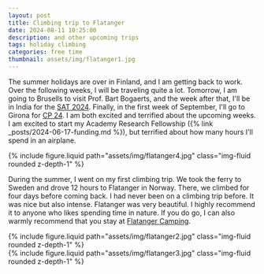 ```yaml
---
layout: post
title: Climbing trip to Flatanger
date: 2024-08-11 10:25:00
description: and other upcoming trips
tags: holiday climbing
categories: free time
thumbnail: assets/img/flatanger1.jpg
---
```


The summer holidays are over in Finland, and I am getting back to work. Over the following weeks, I will be traveling quite a lot. Tomorrow, I am going to Brusells to visit Prof. Bart Bogaerts, and the week after that, I'll be in India for the [SAT 2024](https://satisfiability.org/SAT24/). Finally, in the first week of September, I'll go to Girona for [CP 24](https://cp2024.a4cp.org/index.html). I am both excited and terrified about the upcoming weeks. I am excited to start my Academy Research Fellowship ({% link _posts/2024-06-17-funding.md %}), but terrified about how many hours I'll spend in an airplane.

<div class="row mt-3">
    <div class="col-sm mt-3 mt-md-0">
        {% include figure.liquid path="assets/img/flatanger4.jpg" class="img-fluid rounded z-depth-1" %}
    </div>
</div>

During the summer, I went on my first climbing trip. We took the ferry to Sweden and drove 12 hours to Flatanger in Norway. There, we climbed for four days before coming back. I had never been on a climbing trip before. It was nice but also intense. Flatanger was very beautiful. I highly recommend it to anyone who likes spending time in nature. If you do go, I can also warmly recommend that you stay at [Flatanger Camping](https://flatangercamping.no/).

<div class="row mt-3">
    <div class="col-sm mt-3 mt-md-0">
        {% include figure.liquid path="assets/img/flatanger2.jpg" class="img-fluid rounded z-depth-1" %}
    </div>
    <div class="col-sm mt-3 mt-md-0">
        {% include figure.liquid path="assets/img/flatanger3.jpg" class="img-fluid rounded z-depth-1" %}
    </div>
    <div class="col-sm mt-3 mt-md-0">
    </div>
</div>
